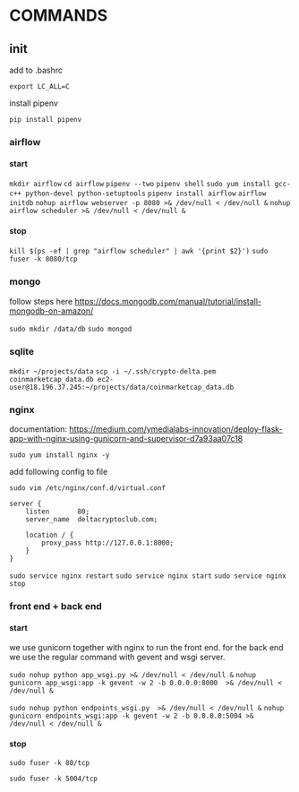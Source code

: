 # COMMANDS

## init

add to .bashrc

`export LC_ALL=C`

install pipenv

`pip install pipenv`

### airflow

#### start
`mkdir airflow`
`cd airflow`
`pipenv --two`
`pipenv shell`
`sudo yum install gcc-c++ python-devel python-setuptools`
`pipenv install airflow`
`airflow initdb`
`nohup airflow webserver -p 8080 >& /dev/null < /dev/null &`
`nohup airflow scheduler >& /dev/null < /dev/null &`

#### stop

`kill $(ps -ef | grep "airflow scheduler" | awk '{print $2}')`
`sudo fuser -k 8080/tcp`


### mongo

follow steps here https://docs.mongodb.com/manual/tutorial/install-mongodb-on-amazon/


`sudo mkdir /data/db`
`sudo mongod`

### sqlite

`mkdir ~/projects/data`
`scp -i ~/.ssh/crypto-delta.pem coinmarketcap_data.db ec2-user@18.196.37.245:~/projects/data/coinmarketcap_data.db`

### nginx

documentation: https://medium.com/ymedialabs-innovation/deploy-flask-app-with-nginx-using-gunicorn-and-supervisor-d7a93aa07c18

`sudo yum install nginx -y`

add following config to file

`sudo vim /etc/nginx/conf.d/virtual.conf`

```
server {
    listen       80;
    server_name  deltacryptoclub.com;

    location / {
        proxy_pass http://127.0.0.1:8000;
    }
}
```

`sudo service nginx restart`
`sudo service nginx start`
`sudo service nginx stop`

### front end + back end

#### start

we use gunicorn together with nginx to run the front end.
for the back end we use the regular command with gevent and wsgi server.

`sudo nohup python app_wsgi.py >& /dev/null < /dev/null &`
`nohup gunicorn app_wsgi:app -k gevent -w 2 -b 0.0.0.0:8000  >& /dev/null < /dev/null &`

`sudo nohup python endpoints_wsgi.py  >& /dev/null < /dev/null &`
`nohup gunicorn endpoints_wsgi:app -k gevent -w 2 -b 0.0.0.0:5004 >& /dev/null < /dev/null &`

#### stop
`sudo fuser -k 80/tcp`

`sudo fuser -k 5004/tcp`




